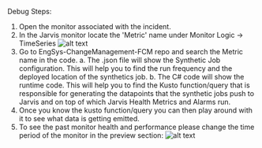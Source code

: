 Debug Steps:
1. Open the monitor associated with the incident. 
1. In the Jarvis monitor locate the 'Metric' name under Monitor Logic -> TimeSeries
	![alt text](media/JarvisMonitor.Logic.TimeSeries.png)
1. Go to EngSys-ChangeManagement-FCM repo and search the Metric name in the code.
	a. The .json file will show the Synthetic Job configuration. This will help you to find the run frequency and the deployed location of the synthetics job. 
	b. The C# code will show the runtime code. This will help you to find the Kusto function/query that is responsible for generating the datapoints that the synthetic jobs push to Jarvis and on top of which Jarvis Health Metrics and Alarms run. 
1. Once you know the kusto function/query you can then play around with it to see what data is getting emitted. 
1. To see the past monitor health and performance please change the time period of the monitor in the preview section:
	![alt text](media/JarvisMonitor.TimePeriod.png)	
